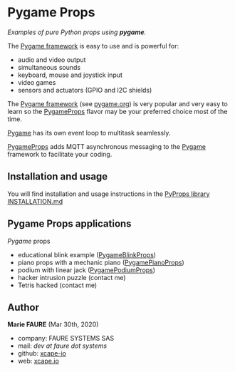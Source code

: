 ﻿# Pygame Props
*Examples of pure Python props using **pygame**.*

The <a href="https://pypi.org/project/pygame/" target="_blank">Pygame framework</a> is easy to use and is powerful for:
* audio and video output
* simultaneous sounds
* keyboard, mouse and joystick input
* video games
* sensors and actuators (GPIO and I2C shields)

The <a href="https://pypi.org/project/pygame/" target="_blank">Pygame framework</a> (see <a href="https://www.pygame.org/" target="_blank">pygame.org</a>) is very popular and very easy to learn so the [PygameProps](./PygameProps) flavor may be your preferred choice most of the time.

<a href="https://www.pygame.org/" target="_blank">Pygame</a> has its own event loop to multitask seamlessly.

[PygameProps](./PygameProps) adds MQTT asynchronous messaging to the <a href="https://pypi.org/project/pygame/" target="_blank">Pygame</a> framework to facilitate your coding.


## Installation and usage
You will find installation and usage instructions in the [PyProps library INSTALLATION.md](../INSTALLATION.md)


## Pygame Props applications

*Pygame* props
* educational blink example ([PygameBlinkProps](PygameBlinkProps))
* piano props with a mechanic piano ([PygamePianoProps](PygamePianoProps))
* podium with linear jack ([PygamePodiumProps](PygamePodiumProps))
* hacker intrusion puzzle (contact me)
* Tetris hacked (contact me)


## Author

**Marie FAURE** (Mar 30th, 2020)
* company: FAURE SYSTEMS SAS
* mail: *dev at faure dot systems*
* github: <a href="https://github.com/xcape-io?tab=repositories" target="_blank">xcape-io</a>
* web: <a href="https://xcape.io/" target="_blank">xcape.io</a>